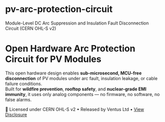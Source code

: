 # pv-arc-protection-circuit
Module-Level DC Arc Suppression and Insulation Fault Disconnection Circuit (CERN OHL-S v2)

# Open Hardware Arc Protection Circuit for PV Modules

This open hardware design enables **sub-microsecond, MCU-free disconnection** of PV modules under arc fault, insulation leakage, or cable failure conditions.  
Built for **wildfire prevention**, **rooftop safety**, and **nuclear-grade EMI immunity**, it uses only analog components — no firmware, no software, no false alarms.

📜 Licensed under CERN OHL-S v2 • Released by Ventus Ltd • [View Disclosure](./Open-Hardware-Disclosure.md)

